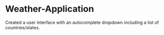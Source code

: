 # Weather-Application
Created a user interface with an autocomplete dropdown including a list of countries/states.
